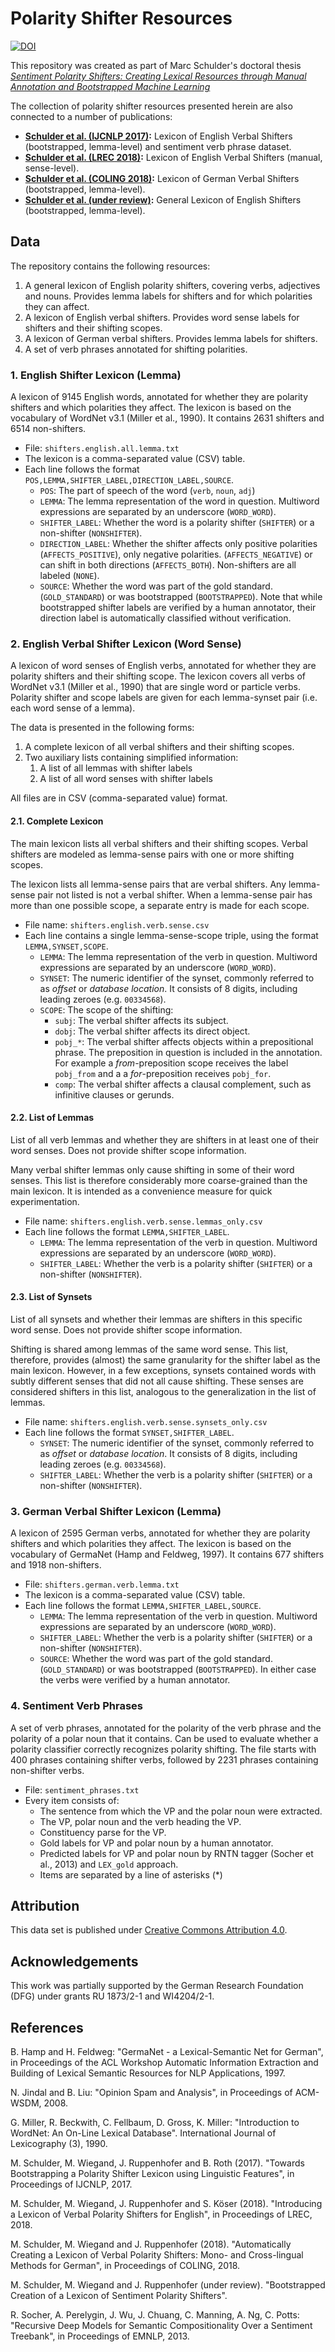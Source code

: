 # Polarity Shifter Resources
[![DOI](https://zenodo.org/badge/DOI/10.5281/zenodo.3365605.svg)](https://doi.org/10.5281/zenodo.3365605)

This repository was created as part of Marc Schulder's doctoral thesis [_Sentiment Polarity Shifters: Creating Lexical Resources through Manual Annotation and Bootstrapped Machine Learning_](https://dx.doi.org/10.22028/D291-28454)

The collection of polarity shifter resources presented herein are also connected to a number of publications:

- **[Schulder et al. (IJCNLP 2017)](https://github.com/uds-lsv/bootstrapped-lexicon-of-english-verbal-polarity-shifters):** Lexicon of English Verbal Shifters (bootstrapped, lemma-level) and sentiment verb phrase dataset.
- **[Schulder et al. (LREC 2018)](https://github.com/uds-lsv/lexicon-of-english-verbal-polarity-shifters):** Lexicon of English Verbal Shifters (manual, sense-level).
- **[Schulder et al. (COLING 2018)](https://github.com/uds-lsv/bootstrapped-lexicon-of-german-verbal-polarity-shifters):** Lexicon of German Verbal Shifters (bootstrapped, lemma-level).
- **[Schulder et al. (under review)](https://github.com/uds-lsv/bootstrapped-lexicon-of-english-polarity-shifters):** General Lexicon of English Shifters (bootstrapped, lemma-level).



## Data
The repository contains the following resources:
1. A general lexicon of English polarity shifters, covering verbs, adjectives and nouns. Provides lemma labels for shifters and for which polarities they can affect.
2. A lexicon of English verbal shifters. Provides word sense labels for shifters and their shifting scopes.
3. A lexicon of German verbal shifters. Provides lemma labels for shifters.
4. A set of verb phrases annotated for shifting polarities.


### 1. English Shifter Lexicon (Lemma)
A lexicon of 9145 English words, annotated for whether they are polarity shifters and which polarities they affect.
The lexicon is based on the vocabulary of WordNet v3.1 (Miller et al., 1990).
It contains 2631 shifters and 6514 non-shifters.

- File: `shifters.english.all.lemma.txt`
- The lexicon is a comma-separated value (CSV) table.
- Each line follows the format `POS,LEMMA,SHIFTER_LABEL,DIRECTION_LABEL,SOURCE`.
  - `POS`: The part of speech of the word (`verb`, `noun`, `adj`)
  - `LEMMA`: The lemma representation of the word in question. Multiword expressions are separated by an underscore (`WORD_WORD`).
  - `SHIFTER_LABEL`: Whether the word is a polarity shifter (`SHIFTER`) or a non-shifter (`NONSHIFTER`).
  - `DIRECTION_LABEL`: Whether the shifter affects only positive polarities (`AFFECTS_POSITIVE`), only negative polarities. (`AFFECTS_NEGATIVE`) or can shift in both directions (`AFFECTS_BOTH`). Non-shifters are all labeled (`NONE`).
  - `SOURCE`: Whether the word was part of the gold standard. (`GOLD_STANDARD`) or was bootstrapped (`BOOTSTRAPPED`). Note that while bootstrapped shifter labels are verified by a human annotator, their direction label is automatically classified without verification.

### 2. English Verbal Shifter Lexicon (Word Sense)
A lexicon of word senses of English verbs, annotated for whether they are polarity shifters and their shifting scope.
The lexicon covers all verbs of WordNet v3.1 (Miller et al., 1990) that are single word or particle verbs.
Polarity shifter and scope labels are given for each lemma-synset pair (i.e. each word sense of a lemma).

The data is presented in the following forms:
1. A complete lexicon of all verbal shifters and their shifting scopes.
2. Two auxiliary lists containing simplified information:
    1. A list of all lemmas with shifter labels
    2. A list of all word senses with shifter labels

All files are in CSV (comma-separated value) format.

#### 2.1. Complete Lexicon
The main lexicon lists all verbal shifters and their shifting scopes.
Verbal shifters are modeled as lemma-sense pairs with one or more shifting scopes.

The lexicon lists all lemma-sense pairs that are verbal shifters.
Any lemma-sense pair not listed is not a verbal shifter.
When a lemma-sense pair has more than one possible scope, a separate entry is made for each scope.

- File name: `shifters.english.verb.sense.csv`
- Each line contains a single lemma-sense-scope triple, using the format `LEMMA,SYNSET,SCOPE`.
  - `LEMMA`: The lemma representation of the verb in question. Multiword expressions are separated by an underscore (`WORD_WORD`).
  - `SYNSET`: The numeric identifier of the synset, commonly referred to as _offset_ or _database location_. It consists of 8 digits, including leading zeroes (e.g. `00334568`).
  - `SCOPE`: The scope of the shifting:
    - `subj`: The verbal shifter affects its subject.
    - `dobj`: The verbal shifter affects its direct object.
    - `pobj_*`: The verbal shifter affects objects within a prepositional phrase. The preposition in question is included in the annotation. For example a _from_-preposition scope receives the label `pobj_from` and a a _for_-preposition receives `pobj_for`.
    - `comp`: The verbal shifter affects a clausal complement, such as infinitive clauses or gerunds.

#### 2.2. List of Lemmas
List of all verb lemmas and whether they are shifters in at least one of their word senses.
Does not provide shifter scope information.

Many verbal shifter lemmas only cause shifting in some of their word senses.
This list is therefore considerably more coarse-grained than the main lexicon.
It is intended as a convenience measure for quick experimentation.

- File name: `shifters.english.verb.sense.lemmas_only.csv`
- Each line follows the format `LEMMA,SHIFTER_LABEL`.
  - `LEMMA`: The lemma representation of the verb in question. Multiword expressions are separated by an underscore (`WORD_WORD`).
  - `SHIFTER_LABEL`: Whether the verb is a polarity shifter (`SHIFTER`) or a non-shifter (`NONSHIFTER`).

#### 2.3. List of Synsets
List of all synsets and whether their lemmas are shifters in this specific word sense.
Does not provide shifter scope information.

Shifting is shared among lemmas of the same word sense.
This list, therefore, provides (almost) the same granularity for the shifter label as the main lexicon.
However, in a few exceptions, synsets contained words with subtly different senses that did not all cause shifting.
These senses are considered shifters in this list, analogous to the generalization in the list of lemmas.

- File name: `shifters.english.verb.sense.synsets_only.csv`
- Each line follows the format `SYNSET,SHIFTER_LABEL`.
  - `SYNSET`: The numeric identifier of the synset, commonly referred to as _offset_ or _database location_. It consists of 8 digits, including leading zeroes (e.g. `00334568`).
  - `SHIFTER_LABEL`: Whether the verb is a polarity shifter (`SHIFTER`) or a non-shifter (`NONSHIFTER`).

### 3. German Verbal Shifter Lexicon (Lemma)
A lexicon of 2595 German verbs, annotated for whether they are polarity shifters and which polarities they affect.
The lexicon is based on the vocabulary of GermaNet (Hamp and Feldweg, 1997).
It contains 677 shifters and 1918 non-shifters.

- File: `shifters.german.verb.lemma.txt`
- The lexicon is a comma-separated value (CSV) table.
- Each line follows the format `LEMMA,SHIFTER_LABEL,SOURCE`.
  - `LEMMA`: The lemma representation of the verb in question. Multiword expressions are separated by an underscore (`WORD_WORD`).
  - `SHIFTER_LABEL`: Whether the verb is a polarity shifter (`SHIFTER`) or a non-shifter (`NONSHIFTER`).
  - `SOURCE`: Whether the word was part of the gold standard. (`GOLD_STANDARD`) or was bootstrapped (`BOOTSTRAPPED`). In either case the verbs were verified by a human annotator.

### 4. Sentiment Verb Phrases
A set of verb phrases, annotated for the polarity of the verb phrase and the polarity of a polar noun that it contains.
Can be used to evaluate whether a polarity classifier correctly recognizes polarity shifting.
The file starts with 400 phrases containing shifter verbs, followed by 2231 phrases containing non-shifter verbs.

- File:  `sentiment_phrases.txt`
- Every item consists of:
  - The sentence from which the VP and the polar noun were extracted.
  - The VP, polar noun and the verb heading the VP.
  - Constituency parse for the VP.
  - Gold labels for VP and polar noun by a human annotator.
  - Predicted labels for VP and polar noun by RNTN tagger (Socher et al., 2013) and `LEX_gold` approach.
  - Items are separated by a line of asterisks (*)

## Attribution
This data set is published under [Creative Commons Attribution 4.0](https://github.com/uds-lsv/bootstrapped-lexicon-of-english-verbal-polarity-shifters/blob/master/LICENSE).

## Acknowledgements
This work was partially supported by the German Research Foundation (DFG) under grants RU 1873/2-1 and WI4204/2-1.

## References
B. Hamp and H. Feldweg: "GermaNet - a Lexical-Semantic Net for German", in Proceedings of the ACL Workshop Automatic Information Extraction and Building of Lexical Semantic Resources for NLP Applications, 1997.

N. Jindal and B. Liu: "Opinion Spam and Analysis", in Proceedings of ACM-WSDM, 2008.

G. Miller, R. Beckwith, C. Fellbaum, D. Gross, K. Miller: "Introduction to WordNet: An On-Line Lexical Database". International Journal of Lexicography (3), 1990.

M. Schulder, M. Wiegand, J. Ruppenhofer and B. Roth (2017). "Towards Bootstrapping a Polarity Shifter Lexicon using Linguistic Features", in Proceedings of IJCNLP, 2017.

M. Schulder, M. Wiegand, J. Ruppenhofer and S. Köser (2018). "Introducing a Lexicon of Verbal Polarity Shifters for English", in Proceedings of LREC,  2018.

M. Schulder, M. Wiegand and J. Ruppenhofer (2018). "Automatically Creating a Lexicon of Verbal Polarity Shifters: Mono- and Cross-lingual Methods for German", in Proceedings of COLING, 2018.

M. Schulder, M. Wiegand and J. Ruppenhofer (under review). "Bootstrapped Creation of a Lexicon of Sentiment Polarity Shifters".

R. Socher, A. Perelygin, J. Wu, J. Chuang, C. Manning, A. Ng, C. Potts: "Recursive Deep Models for Semantic Compositionality Over a Sentiment Treebank", in Proceedings of EMNLP, 2013.

